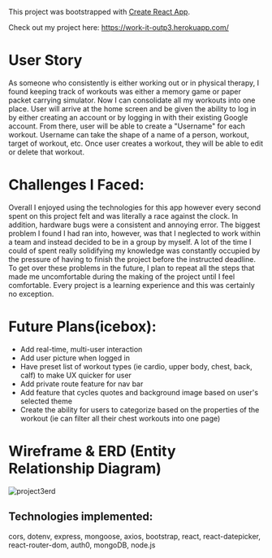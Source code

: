 This project was bootstrapped with [Create React App](https://github.com/facebook/create-react-app).

Check out my project here:
<a>https://work-it-outp3.herokuapp.com/</a>
<br />
<h1>User Story</h1>
<p>As someone who consistently is either working out or in physical therapy, I found keeping track of workouts was either a memory game or paper packet carrying simulator. Now I can consolidate all my workouts into one place. User will arrive at the home screen and be given the ability to log in by either creating an account or by logging in with their existing Google account. From there, user will be able to create a "Username" for each workout. Username can take the shape of a name of a person, workout, target of workout, etc. Once user creates a workout, they will be able to edit or delete that workout.</p>
<h1>Challenges I Faced:</h1>
<p>Overall I enjoyed using the technologies for this app however every second spent on this project felt and was literally a race against the clock. In addition,
hardware bugs were a consistent and annoying error. The biggest problem I found I had ran into, however, was that I neglected to work within a team and instead decided to be in a group by myself. A lot of the time I could of spent really solidifying my knowledge was constantly occupied by the pressure of having to finish the project before the instructed deadline. To get over these problems in the future, I plan to repeat all the steps that made me uncomfortable during the making of the project until I feel comfortable. Every project is a learning experience and this was certainly no exception.</p>
<h1>Future Plans(icebox):</h1>
  <ul>
    <li>Add real-time, multi-user interaction</li>
    <li>Add user picture when logged in</li>
    <li>Have preset list of workout types (ie cardio, upper body, chest, back, calf) to make UX quicker for user</li>
    <li>Add private route feature for nav bar</li>
    <li>Add feature that cycles quotes and background image based on user's selected theme</li>
    <li>Create the ability for users to categorize based on the properties of the workout (ie can filter all their chest workouts into one page)</li>
  </ul>
<h1>Wireframe & ERD (Entity Relationship Diagram)</h1>

![project3erd](https://user-images.githubusercontent.com/66435399/92180065-b9f34400-ee0b-11ea-8f13-014fd86e30db.jpg)

<h2>Technologies implemented:</h2>
<p>cors, dotenv, express, mongoose, axios, bootstrap, react, react-datepicker, react-router-dom, auth0, mongoDB, node.js</p>

